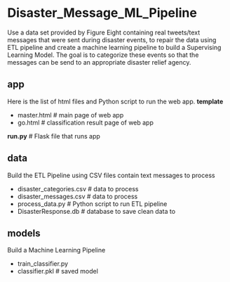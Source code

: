# Disaster_Message_ML_Pipeline
Use a data set provided by Figure Eight containing real tweets/text messages that were sent during disaster events, to repair the data using ETL pipeline and create a machine learning pipeline to build a Supervising Learning Model. The goal is to categorize these events so that the messages can be send to an appropriate disaster relief agency.

## app
Here is the list of html files and Python script to run the web app.
**template**
* master.html  # main page of web app
* go.html  # classification result page of web app

**run.py**  # Flask file that runs app

## data
Build the ETL Pipeline using CSV files contain text messages to process
- disaster_categories.csv  # data to process 
- disaster_messages.csv  # data to process
- process_data.py  # Python script to run ETL pipeline
- DisasterResponse.db   # database to save clean data to

## models
Build a Machine Learning Pipeline
- train_classifier.py
- classifier.pkl  # saved model 
